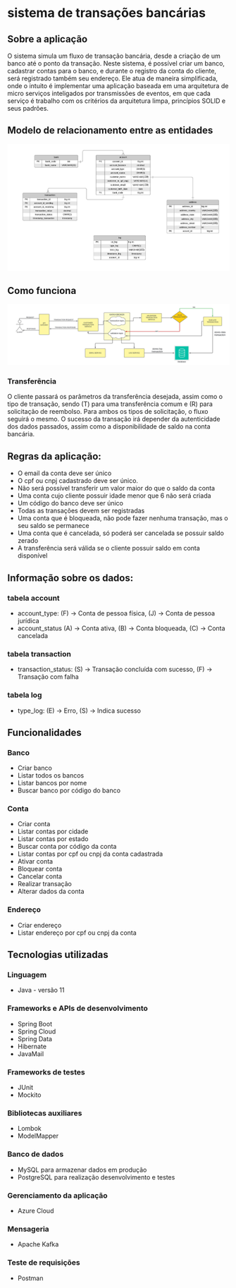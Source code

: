 # sistema de transações bancárias

## Sobre a aplicação

O sistema simula um fluxo de transação bancária, desde a criação de um banco até o ponto da transação. Neste sistema, 
é possível criar um banco, cadastrar contas para o banco, e durante o registro da conta do cliente, será registrado também
seu endereço.
 Ele atua de maneira simplificada, onde o intuito é implementar uma aplicação baseada em uma arquitetura de micro 
serviços inteligados por transmissões de eventos, em que cada serviço é trabalho com os critérios da arquitetura limpa, 
princípios SOLID e seus padrões.



## Modelo de relacionamento entre as entidades
![entity-relationship-model](entity-relationship-model1.3.jpeg)


## Como funciona

![transaction-flux](transaction-flux.jpeg)

### Transferência

O cliente passará os parâmetros da transferência desejada, assim como o tipo de transação, sendo (T) para uma 
transferência comum e (R) para solicitação de reembolso. Para ambos os tipos de solicitação, o fluxo seguirá o mesmo.
 O sucesso da transação irá depender da autenticidade dos dados passados, assim como a disponibilidade de saldo na conta
bancária. 

## Regras da aplicação:

- O email da conta deve ser único
- O cpf ou cnpj cadastrado deve ser único.
- Não será possível transferir um valor maior do que o saldo da conta
- Uma conta cujo cliente possuir idade menor que 6 não será criada
- Um código do banco deve ser único
- Todas as transações devem ser registradas
- Uma conta que é bloqueada, não pode fazer nenhuma transação, mas o seu saldo se permanece
- Uma conta que é cancelada, só poderá ser cancelada se possuir saldo zerado
- A transferência será válida se o cliente possuir saldo em conta disponível



## Informação sobre os dados:
### tabela account

- account_type: (F) -> Conta de pessoa física, (J) -> Conta de pessoa jurídica
- account_status (A) -> Conta ativa, (B) -> Conta bloqueada, (C) -> Conta cancelada

### tabela transaction

- transaction_status: (S) -> Transação concluída com sucesso, (F) -> Transação com falha

### tabela log

- type_log: (E) -> Erro, (S) -> Indica sucesso

## Funcionalidades
### Banco
- Criar banco
- Listar todos os bancos
- Listar bancos por nome
- Buscar banco por código do banco


### Conta
- Criar conta
- Listar contas por cidade
- Listar contas por estado
- Buscar conta por código da conta
- Listar contas por cpf ou cnpj da conta cadastrada
- Ativar conta
- Bloquear conta
- Cancelar conta
- Realizar transação
- Alterar dados da conta

### Endereço
- Criar endereço
- Listar endereço por cpf ou cnpj da conta



## Tecnologias utilizadas

### Linguagem
- Java - versão 11

### Frameworks e APIs de desenvolvimento
- Spring Boot
- Spring Cloud
- Spring Data
- Hibernate
- JavaMail

### Frameworks de testes
- JUnit
- Mockito

### Bibliotecas auxiliares
- Lombok
- ModelMapper

### Banco de dados
- MySQL para armazenar dados em produção
- PostgreSQL para realização desenvolvimento e testes

### Gerenciamento da aplicação
- Azure Cloud

### Mensageria
- Apache Kafka

### Teste de requisições
- Postman
